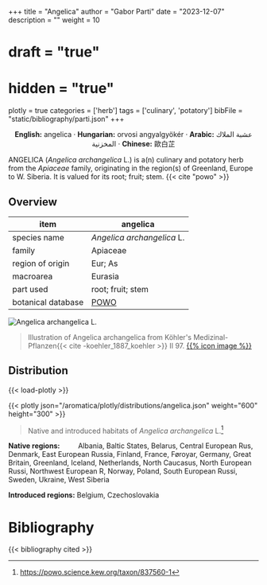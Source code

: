 +++
title = "Angelica"
author = "Gabor Parti"
date = "2023-12-07"
description = ""
weight = 10
# draft = "true"
# hidden = "true"
plotly = true
categories = ['herb']
tags = ['culinary', 'potatory']
bibFile = "static/bibliography/parti.json"
+++

<center>

**English:** angelica · **Hungarian:** orvosi angyalgyökér · **Arabic:** <span class="arabic-text" dir="rtl">عشبة الملاك المخزنية</span> · **Chinese:** <span class="traditional-chinese-text">歐白芷</span> 

</center>

ANGELICA (*Angelica archangelica* L.) is a(n) culinary and potatory herb from the *Apiaceae* family, originating in the region(s) of Greenland, Europe to W. Siberia. It is valued for its root; fruit; stem. {{< cite "powo" >}}

## Overview

|       item       |                      angelica                     |
|------------------|---------------------------------------------------|
|   species name   |             *Angelica archangelica* L.            |
|      family      |                      Apiaceae                     |
| region of origin |                      Eur; As                      |
|     macroarea    |                      Eurasia                      |
|     part used    |                 root; fruit; stem                 |
|botanical database|[POWO](https://powo.science.kew.org/taxon/837560-1)|

![*Angelica archangelica* L.](/images/illustrations/angelica.png?width=40rem "Illustration of Angelica archangelica from Köhler's Medizinal-Pflanzen")

>Illustration of Angelica archangelica from Köhler's Medizinal-Pflanzen{{< cite -koehler_1887_koehler >}} II 97. [{{% icon image %}}](https://www.biodiversitylibrary.org/item/10837#page/537/mode/1up)

## Distribution

{{< load-plotly >}}

{{< plotly json="/aromatica/plotly/distributions/angelica.json" weight="600" height="300" >}}

>Native and introduced habitats of *Angelica archangelica* L.[^powo]

[^powo]: https://powo.science.kew.org/taxon/837560-1

<p style="text-align:left;">

**Native regions:** &ensp; &ensp; &ensp; Albania, Baltic States, Belarus, Central European Rus, Denmark, East European Russia, Finland, France, Føroyar, Germany, Great Britain, Greenland, Iceland, Netherlands, North Caucasus, North European Russi, Northwest European R, Norway, Poland, South European Russi, Sweden, Ukraine, West Siberia

**Introduced regions:** Belgium, Czechoslovakia

</p>



# Bibliography

{{< bibliography cited >}}

